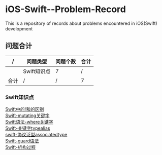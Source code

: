 # iOS-Swift--Problem-Record

This is a repository of records about problems encountered in iOS(Swift) development

## 问题合计

| / | 问题类型 | 问题个数 | 合计 |
| ---- | ------ | ------ | ------ |
| | Swift知识点 | 7 | / |
| 合计 | / | / | 7 |

### Swift知识点

[Swift中的!和的区别](Swift知识点/Swift中的!和的区别.md)<br />
[Swift-mutating关键字](Swift知识点/Swift-mutating关键字.md)<br />
[Swift语法-where关键字](Swift知识点/Swift语法-where关键字.md)<br />
[Swift-关键字typealias](Swift知识点/Swift-关键字typealias.md)<br />
[swift-协议泛型associatedtype](Swift知识点/swift-协议泛型associatedtype.md)<br />
[Swift-guard语法](Swift知识点/Swift-guard语法.md)<br />
[Swift-析构过程](Swift知识点/Swift-析构过程.md)<br />